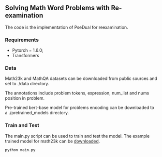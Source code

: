 ## Solving Math Word Problems with Re-examination 
The code is the implementation of PseDual for reexamination.

### Requirements
* Pytorch = 1.6.0;
* Transformers

### Data
Math23k and MathQA datasets can be downloaded from public sources and set to ./data directory. 

The annotations include problem tokens, expression, num_list and nums position in problem.

Pre-trained bert-base model for problems encoding can be downloaded to a ./pretrained_models directory.

### Train and Test
The main.py script can be used to train and test the model. The example trained model for math23k can be [downloaded](https://drive.google.com/file/d/1OZ7-6xx-dkOzGZWplwwqSOOHvpnYdGoR/view?usp=drive_link).
```
python main.py
```
